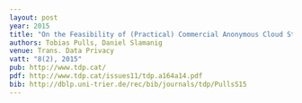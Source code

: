 ```yaml
---
layout: post
year: 2015
title: "On the Feasibility of (Practical) Commercial Anonymous Cloud Storage"
authors: Tobias Pulls, Daniel Slamanig
venue: Trans. Data Privacy
vatt: "8(2), 2015"
pub: http://www.tdp.cat/
pdf: http://www.tdp.cat/issues11/tdp.a164a14.pdf
bib: http://dblp.uni-trier.de/rec/bib/journals/tdp/PullsS15
---
```

